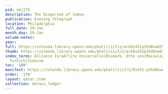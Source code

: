 ```yaml
---
pid: obj175
description: The Dispersed of Judea.
publication: Evening Telegraph
location: Philadelphia
full_date: 29-Jan
month_day: 29-Jan
volume-notes:
year:
full: https://colenda.library.upenn.edu/phalt/iiif/2/ark81431p35d8nw83%2FSHA256E-s7608867--e0b141ee6e569ff1c6f51e9254a859b8e20605f606abeb737875a374413eaef7.jpeg/full/3500,/0/default.jpg
thumb: https://colenda.library.upenn.edu/phalt/iiif/2/ark81431p35d8nw83%2FSHA256E-s7608867--e0b141ee6e569ff1c6f51e9254a859b8e20605f606abeb737875a374413eaef7.jpeg/full/!200,200/0/default.jpg
index_terms: Alliance IsraA?lite Universelle|Bismark, Otto von|Macaulay, Thomas B.|Palestine|Sultan,
  Turkish|Zionism
toc: '189'
manifest: https://colenda.library.upenn.edu/phalt/iiif/2/81431-p35d8nw83/manifest
order: '174'
layout: qatar_item
collection: morais_ledger
---
```

